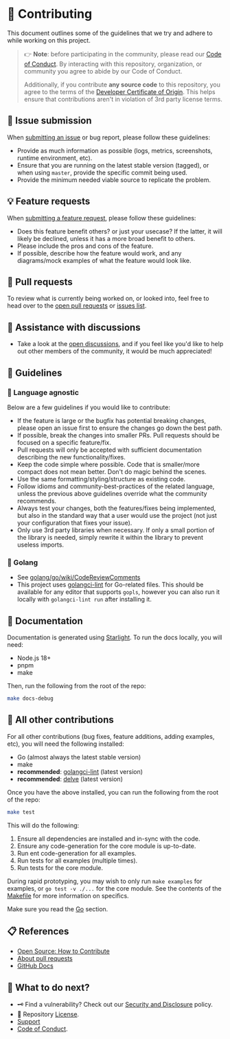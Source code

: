 <!-- THIS FILE IS GENERATED! DO NOT EDIT! Maintained by Terraform. -->
# :handshake: Contributing

This document outlines some of the guidelines that we try and adhere to while
working on this project.

> :point_right: **Note**: before participating in the community, please read our
> [Code of Conduct][coc].
> By interacting with this repository, organization, or community you agree to
> abide by our Code of Conduct.
>
> Additionally, if you contribute **any source code** to this repository, you
> agree to the terms of the [Developer Certificate of Origin][dco]. This helps
> ensure that contributions aren't in violation of 3rd party license terms.

## :lady_beetle: Issue submission

When [submitting an issue][issues] or bug report,
please follow these guidelines:

   * Provide as much information as possible (logs, metrics, screenshots,
     runtime environment, etc).
   * Ensure that you are running on the latest stable version (tagged), or
     when using `master`, provide the specific commit being used.
   * Provide the minimum needed viable source to replicate the problem.

## :bulb: Feature requests

When [submitting a feature request][issues], please
follow these guidelines:

   * Does this feature benefit others? or just your usecase? If the latter,
     it will likely be declined, unless it has a more broad benefit to others.
   * Please include the pros and cons of the feature.
   * If possible, describe how the feature would work, and any diagrams/mock
     examples of what the feature would look like.

## :rocket: Pull requests

To review what is currently being worked on, or looked into, feel free to head
over to the [open pull requests][pull-requests] or [issues list][issues].

## :raised_back_of_hand: Assistance with discussions

   * Take a look at the [open discussions][discussions], and if you feel like
     you'd like to help out other members of the community, it would be much
     appreciated!

## :pushpin: Guidelines

### :test_tube: Language agnostic

Below are a few guidelines if you would like to contribute:

   * If the feature is large or the bugfix has potential breaking changes,
     please open an issue first to ensure the changes go down the best path.
   * If possible, break the changes into smaller PRs. Pull requests should be
     focused on a specific feature/fix.
   * Pull requests will only be accepted with sufficient documentation
     describing the new functionality/fixes.
   * Keep the code simple where possible. Code that is smaller/more compact
     does not mean better. Don't do magic behind the scenes.
   * Use the same formatting/styling/structure as existing code.
   * Follow idioms and community-best-practices of the related language,
     unless the previous above guidelines override what the community
     recommends.
   * Always test your changes, both the features/fixes being implemented, but
     also in the standard way that a user would use the project (not just
     your configuration that fixes your issue).
   * Only use 3rd party libraries when necessary. If only a small portion of
     the library is needed, simply rewrite it within the library to prevent
     useless imports.

### :hamster: Golang

   * See [golang/go/wiki/CodeReviewComments](https://github.com/golang/go/wiki/CodeReviewComments)
   * This project uses [golangci-lint](https://golangci-lint.run/) for
     Go-related files. This should be available for any editor that supports
     `gopls`, however you can also run it locally with `golangci-lint run`
     after installing it.







<!-- source for this section: ./.github/ci-config.yml -->

## :page_with_curl: Documentation

Documentation is generated using [Starlight](https://starlight.astro.build/). To run the docs locally, you will need:

- Node.js 18+
- pnpm
- make

Then, run the following from the root of the repo:

```bash
make docs-debug
```

## :pushpin: All other contributions

For all other contributions (bug fixes, feature additions, adding examples, etc), you will need the following installed:

- Go (almost always the latest stable version)
- make
- **recommended**: [golangci-lint](https://golangci-lint.run/) (latest version)
- **recommended**: [delve](https://github.com/go-delve/delve) (latest version)

Once you have the above installed, you can run the following from the root of the repo:

```bash
make test
```

This will do the following:

1. Ensure all dependencies are installed and in-sync with the code.
2. Ensure any code-generation for the core module is up-to-date.
3. Run ent code-generation for all examples.
4. Run tests for all examples (multiple times).
5. Run tests for the core module.

During rapid prototyping, you may wish to only run `make examples` for examples, or `go test -v ./...` for the core
module. See the contents of the [Makefile](Makefile) for more information on specifics.

Make sure you read the [Go](hamster-golang) section.


## :clipboard: References

   * [Open Source: How to Contribute](https://opensource.guide/how-to-contribute/)
   * [About pull requests](https://docs.github.com/en/pull-requests/collaborating-with-pull-requests/proposing-changes-to-your-work-with-pull-requests/about-pull-requests)
   * [GitHub Docs](https://docs.github.com/)

## :speech_balloon: What to do next?

   * :old_key: Find a vulnerability? Check out our [Security and Disclosure][security] policy.
   * :link: Repository [License][license].
   * [Support][support]
   * [Code of Conduct][coc].

<!-- definitions -->
[coc]: https://github.com/lrstanley/entrest/blob/master/.github/CODE_OF_CONDUCT.md
[dco]: https://developercertificate.org/
[discussions]: https://github.com/lrstanley/entrest/discussions
[issues]: https://github.com/lrstanley/entrest/issues/new/choose
[license]: https://github.com/lrstanley/entrest/blob/master/LICENSE
[pull-requests]: https://github.com/lrstanley/entrest/pulls?q=is%3Aopen+is%3Apr
[security]: https://github.com/lrstanley/entrest/security/policy
[support]: https://github.com/lrstanley/entrest/blob/master/.github/SUPPORT.md
